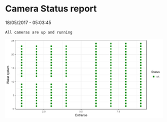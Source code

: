 Camera Status report
================
18/05/2017 - 05:03:45

    All cameras are up and running

![](camreport_files/figure-markdown_github/unnamed-chunk-2-1.png)

